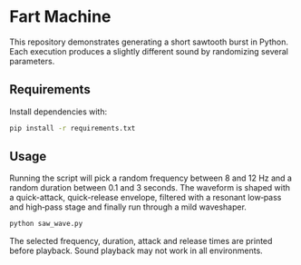 # Fart Machine

This repository demonstrates generating a short sawtooth burst in Python. Each execution produces a slightly different sound by randomizing several parameters.

## Requirements

Install dependencies with:

```bash
pip install -r requirements.txt
```

## Usage

Running the script will pick a random frequency between 8 and 12 Hz and a random duration between 0.1 and 3 seconds. The waveform is shaped with a quick-attack, quick-release envelope, filtered with a resonant low‑pass and high‑pass stage and finally run through a mild waveshaper.

```bash
python saw_wave.py
```

The selected frequency, duration, attack and release times are printed before playback. Sound playback may not work in all environments.

